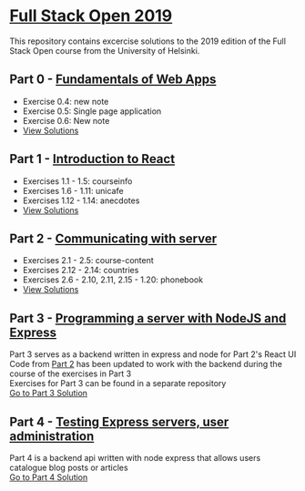 # [Full Stack Open 2019](https://fullstackopen.com/en/)

This repository contains excercise solutions to the 2019 edition of the Full Stack Open course from the University of Helsinki.

## Part 0 - [Fundamentals of Web Apps](https://fullstackopen.com/en/part0)

- Exercise 0.4: new note
- Exercise 0.5: Single page application
- Exercise 0.6: New note
- [View Solutions](https://github.com/jeremy-ebinum/full-stack-open-2019/tree/master/part0)

## Part 1 - [Introduction to React](https://fullstackopen.com/en/part1)

- Exercises 1.1 - 1.5: courseinfo
- Exercises 1.6 - 1.11: unicafe
- Exercises 1.12 - 1.14: anecdotes
- [View Solutions](https://github.com/jeremy-ebinum/full-stack-open-2019/tree/master/part1)

## Part 2 - [Communicating with server](https://fullstackopen.com/en/part2)

- Exercises 2.1 - 2.5: course-content
- Exercises 2.12 - 2.14: countries
- Exercises 2.6 - 2.10, 2.11, 2.15 - 1.20: phonebook
- [View Solutions](https://github.com/jeremy-ebinum/full-stack-open-2019/tree/master/part2)

## Part 3 - [Programming a server with NodeJS and Express](https://fullstackopen.com/en/part3)

Part 3 serves as a backend written in express and node for Part 2's React UI\
Code from [Part 2](<(https://github.com/jeremy-ebinum/full-stack-open-2019/tree/master/part2)>) has been updated to work with the backend during the course of the exercises in Part 3\
Exercises for Part 3 can be found in a separate repository\
[Go to Part 3 Solution](https://github.com/jeremy-ebinum/full-stack-open-2019-part3)

## Part 4 - [Testing Express servers, user administration](https://fullstackopen.com/en/part4)

Part 4 is a backend api written with node express that allows users catalogue blog posts or articles\
[Go to Part 4 Solution](https://github.com/jeremy-ebinum/full-stack-open-2019/tree/master/part4/bloglist-backend)
